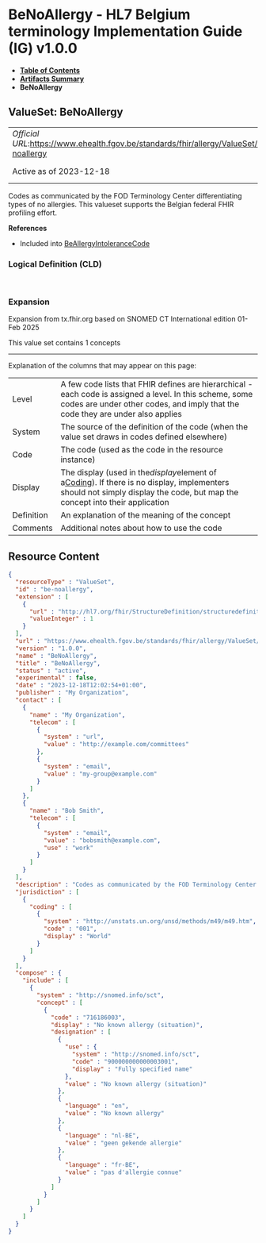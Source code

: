 # BeNoAllergy - HL7 Belgium terminology Implementation Guide (IG) v1.0.0

* [**Table of Contents**](toc.md)
* [**Artifacts Summary**](artifacts.md)
* **BeNoAllergy**

## ValueSet: BeNoAllergy 

| | | |
| :--- | :--- | :--- |
| *Official URL*:https://www.ehealth.fgov.be/standards/fhir/allergy/ValueSet/be-noallergy | *Version*:1.0.0 | |
| Active as of 2023-12-18 | [Maturity Level](http://hl7.org/fhir/versions.html#maturity): 1 | *Computable Name*:BeNoAllergy |

 
Codes as communicated by the FOD Terminology Center differentiating types of no allergies. This valueset supports the Belgian federal FHIR profiling effort. 

 **References** 

* Included into [BeAllergyIntoleranceCode](ValueSet-be-allergyintolerancecode.md)

### Logical Definition (CLD)

 

### Expansion

Expansion from tx.fhir.org based on SNOMED CT International edition 01-Feb 2025

This value set contains 1 concepts

-------

 Explanation of the columns that may appear on this page: 

| | |
| :--- | :--- |
| Level | A few code lists that FHIR defines are hierarchical - each code is assigned a level. In this scheme, some codes are under other codes, and imply that the code they are under also applies |
| System | The source of the definition of the code (when the value set draws in codes defined elsewhere) |
| Code | The code (used as the code in the resource instance) |
| Display | The display (used in the*display*element of a[Coding](http://hl7.org/fhir/R4/datatypes.html#Coding)). If there is no display, implementers should not simply display the code, but map the concept into their application |
| Definition | An explanation of the meaning of the concept |
| Comments | Additional notes about how to use the code |



## Resource Content

```json
{
  "resourceType" : "ValueSet",
  "id" : "be-noallergy",
  "extension" : [
    {
      "url" : "http://hl7.org/fhir/StructureDefinition/structuredefinition-fmm",
      "valueInteger" : 1
    }
  ],
  "url" : "https://www.ehealth.fgov.be/standards/fhir/allergy/ValueSet/be-noallergy",
  "version" : "1.0.0",
  "name" : "BeNoAllergy",
  "title" : "BeNoAllergy",
  "status" : "active",
  "experimental" : false,
  "date" : "2023-12-18T12:02:54+01:00",
  "publisher" : "My Organization",
  "contact" : [
    {
      "name" : "My Organization",
      "telecom" : [
        {
          "system" : "url",
          "value" : "http://example.com/committees"
        },
        {
          "system" : "email",
          "value" : "my-group@example.com"
        }
      ]
    },
    {
      "name" : "Bob Smith",
      "telecom" : [
        {
          "system" : "email",
          "value" : "bobsmith@example.com",
          "use" : "work"
        }
      ]
    }
  ],
  "description" : "Codes as communicated by the FOD Terminology Center differentiating types of no allergies. This valueset supports the Belgian federal FHIR profiling effort.",
  "jurisdiction" : [
    {
      "coding" : [
        {
          "system" : "http://unstats.un.org/unsd/methods/m49/m49.htm",
          "code" : "001",
          "display" : "World"
        }
      ]
    }
  ],
  "compose" : {
    "include" : [
      {
        "system" : "http://snomed.info/sct",
        "concept" : [
          {
            "code" : "716186003",
            "display" : "No known allergy (situation)",
            "designation" : [
              {
                "use" : {
                  "system" : "http://snomed.info/sct",
                  "code" : "900000000000003001",
                  "display" : "Fully specified name"
                },
                "value" : "No known allergy (situation)"
              },
              {
                "language" : "en",
                "value" : "No known allergy"
              },
              {
                "language" : "nl-BE",
                "value" : "geen gekende allergie"
              },
              {
                "language" : "fr-BE",
                "value" : "pas d'allergie connue"
              }
            ]
          }
        ]
      }
    ]
  }
}

```

